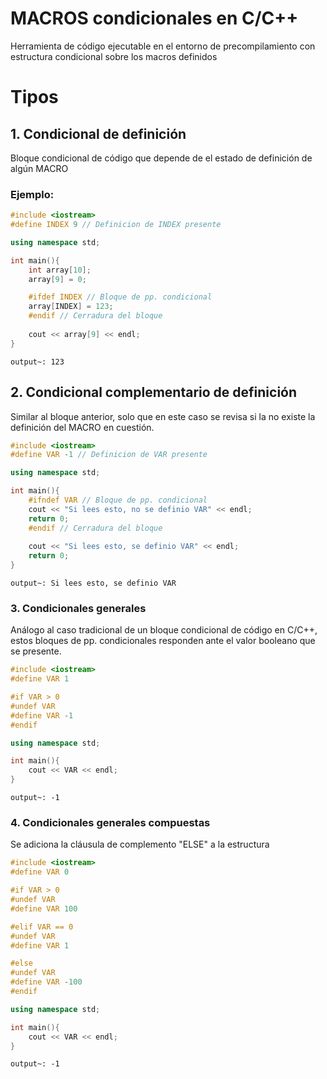 # MACROS condicionales en C/C++
Herramienta de código ejecutable en el entorno de precompilamiento con estructura condicional sobre los macros definidos

# Tipos
## 1. Condicional de definición
Bloque condicional de código que depende de el estado de definición de algún MACRO
### Ejemplo:
``` cpp
#include <iostream>
#define INDEX 9 // Definicion de INDEX presente

using namespace std;

int main(){
	int array[10];
	array[9] = 0;

	#ifdef INDEX // Bloque de pp. condicional
	array[INDEX] = 123;
	#endif // Cerradura del bloque
	
	cout << array[9] << endl;
}
```

```
output~: 123
```

## 2. Condicional complementario de definición
Similar al bloque anterior, solo que en este caso se revisa si la no existe la definición del MACRO en cuestión.
```cpp
#include <iostream>
#define VAR -1 // Definicion de VAR presente

using namespace std;

int main(){
	#ifndef VAR // Bloque de pp. condicional
	cout << "Si lees esto, no se definio VAR" << endl;
	return 0;
	#endif // Cerradura del bloque
	
	cout << "Si lees esto, se definio VAR" << endl;
	return 0;
}
```

```
output~: Si lees esto, se definio VAR
```

### 3. Condicionales generales
Análogo al caso tradicional de un bloque condicional de código en C/C++, estos bloques de pp. condicionales responden ante el valor booleano que se presente.

```cpp
#include <iostream>
#define VAR 1

#if VAR > 0
#undef VAR
#define VAR -1
#endif

using namespace std;

int main(){
	cout << VAR << endl;
}
```

```
output~: -1
```
### 4. Condicionales generales compuestas
Se adiciona la cláusula de complemento "ELSE" a la estructura
```cpp
#include <iostream>
#define VAR 0

#if VAR > 0
#undef VAR
#define VAR 100

#elif VAR == 0
#undef VAR
#define VAR 1

#else
#undef VAR
#define VAR -100
#endif

using namespace std;

int main(){
	cout << VAR << endl;
}
```
```
output~: -1
```